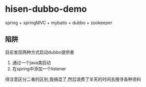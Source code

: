 # hisen-dubbo-demo
spring + springMVC + mybatis + dubbo + zookeeper

## 陷阱
目前发现两种方式启动dubbo提供者
1. 通过一个java类启动
2. 在spring中添加一个listener

得注意区分二者的区别,我搞混了,然后浪费了半天的时间去搜寻各种资料

